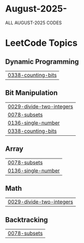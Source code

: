 # August-2025-
ALL AUGUST-2025 CODES

<!---LeetCode Topics Start-->
# LeetCode Topics
## Dynamic Programming
|  |
| ------- |
| [0338-counting-bits](https://github.com/shruthireddy-1505/August-2025-/tree/master/0338-counting-bits) |
## Bit Manipulation
|  |
| ------- |
| [0029-divide-two-integers](https://github.com/shruthireddy-1505/August-2025-/tree/master/0029-divide-two-integers) |
| [0078-subsets](https://github.com/shruthireddy-1505/August-2025-/tree/master/0078-subsets) |
| [0136-single-number](https://github.com/shruthireddy-1505/August-2025-/tree/master/0136-single-number) |
| [0338-counting-bits](https://github.com/shruthireddy-1505/August-2025-/tree/master/0338-counting-bits) |
## Array
|  |
| ------- |
| [0078-subsets](https://github.com/shruthireddy-1505/August-2025-/tree/master/0078-subsets) |
| [0136-single-number](https://github.com/shruthireddy-1505/August-2025-/tree/master/0136-single-number) |
## Math
|  |
| ------- |
| [0029-divide-two-integers](https://github.com/shruthireddy-1505/August-2025-/tree/master/0029-divide-two-integers) |
## Backtracking
|  |
| ------- |
| [0078-subsets](https://github.com/shruthireddy-1505/August-2025-/tree/master/0078-subsets) |
<!---LeetCode Topics End-->